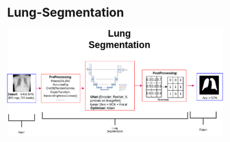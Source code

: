 # Lung-Segmentation
![alt](https://github.com/loan1/Lung-Segmentation/blob/2643660b9bd19e54cb14101e8e29b37fb68ffd97/visualize/LungSeg.png)


